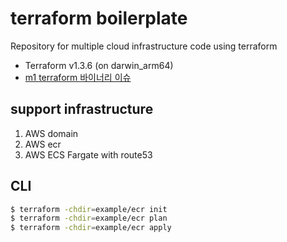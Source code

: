# terraform boilerplate

Repository for multiple cloud infrastructure code using terraform
- Terraform v1.3.6 (on darwin_arm64)
- [m1 terraform 바이너리 이슈](https://www.binaryflavor.com/m1-baineoriga-jegongdoeji-anhneun/)


## support infrastructure
1. AWS domain
2. AWS ecr
3. AWS ECS Fargate with route53


## CLI 
```sh
$ terraform -chdir=example/ecr init           
$ terraform -chdir=example/ecr plan
$ terraform -chdir=example/ecr apply
```
